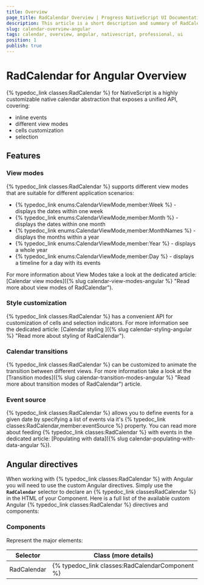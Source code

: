 ```yaml
---
title: Overview
page_title: RadCalendar Overview | Progress NativeScript UI Documentation
description: This article is a short description and summary of RadCalendar's features and their usage with Angular
slug: calendar-overview-angular
tags: calendar, overview, angular, nativescript, professional, ui
position: 1
publish: true
---
```


# RadCalendar for Angular Overview

{% typedoc_link classes:RadCalendar %} for NativeScript is a highly customizable native calendar abstraction that exposes a unified API, covering:

* inline events
* different view modes
* cells customization
* selection

## Features

### View modes

{% typedoc_link classes:RadCalendar %} supports different view modes that are suitable for different application scenarios:

* {% typedoc_link enums:CalendarViewMode,member:Week %} - displays the dates within one week
* {% typedoc_link enums:CalendarViewMode,member:Month %} - displays the dates within one month
* {% typedoc_link enums:CalendarViewMode,member:MonthNames %} - displays the months within a year
* {% typedoc_link enums:CalendarViewMode,member:Year %} - displays a whole year
* {% typedoc_link enums:CalendarViewMode,member:Day %} - displays a timeline for a day with its events

For more information about View Modes take a look at the dedicated article: [Calendar view modes]({% slug calendar-view-modes-angular %} "Read more about view modes of RadCalendar").

### Style customization

{% typedoc_link classes:RadCalendar %} has a convenient API for customization of cells and selection indicators. For more information see the dedicated article: [Calendar styling ]({% slug calendar-styling-angular %} "Read more about styling of RadCalendar").

### Calendar transitions

{% typedoc_link classes:RadCalendar %} can be customized to animate the transition between different views. For more information take a look at the [Transition modes]({% slug calendar-transition-modes-angular %} "Read more about transition modes of RadCalendar") article.

### Event source

{% typedoc_link classes:RadCalendar %} allows you to define events for a given date by specifying a list of events via it's {% typedoc_link classes:RadCalendar,member:eventSource %} property. You can read more about feeding {% typedoc_link classes:RadCalendar %} with events in the dedicated article: [Populating with data]({% slug calendar-populating-with-data-angular %}).

## Angular directives

When working with {% typedoc_link classes:RadCalendar %} with Angular you will need to use the custom Angular directives. Simply use the **`RadCalendar`** selector to declare an {% typedoc_link classesRadCalendar %} in the HTML of your Component.
Here is a full list of the available custom Angular {% typedoc_link classes:RadCalendar %} directives and components:

### Components

Represent the major elements:

| Selector          | Class (more details)                      |
|-------------------|-------------------------------------------|
| RadCalendar | {% typedoc_link classes:RadCalendarComponent %} |
